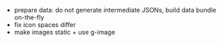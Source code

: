 - prepare data: do not generate intermediate JSONs, build data bundle on-the-fly
- fix icon spaces differ
- make images static + use g-image